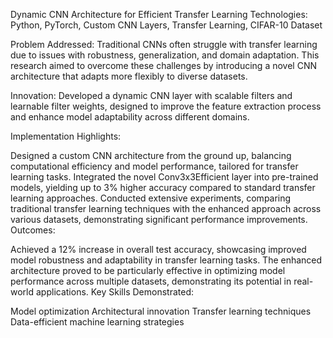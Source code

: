 Dynamic CNN Architecture for Efficient Transfer Learning 
Technologies: Python, PyTorch, Custom CNN Layers, Transfer Learning, CIFAR-10 Dataset

Problem Addressed: Traditional CNNs often struggle with transfer learning due to issues with robustness, generalization, and domain adaptation. This research aimed to overcome these challenges by introducing a novel CNN architecture that adapts more flexibly to diverse datasets.

Innovation: Developed a dynamic CNN layer with scalable filters and learnable filter weights, designed to improve the feature extraction process and enhance model adaptability across different domains.

Implementation Highlights:

Designed a custom CNN architecture from the ground up, balancing computational efficiency and model performance, tailored for transfer learning tasks.
Integrated the novel Conv3x3Efficient layer into pre-trained models, yielding up to 3% higher accuracy compared to standard transfer learning approaches.
Conducted extensive experiments, comparing traditional transfer learning techniques with the enhanced approach across various datasets, demonstrating significant performance improvements.
Outcomes:

Achieved a 12% increase in overall test accuracy, showcasing improved model robustness and adaptability in transfer learning tasks.
The enhanced architecture proved to be particularly effective in optimizing model performance across multiple datasets, demonstrating its potential in real-world applications.
Key Skills Demonstrated:

Model optimization
Architectural innovation
Transfer learning techniques
Data-efficient machine learning strategies
